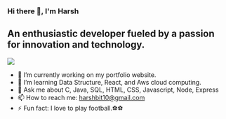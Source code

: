 ###                   Hi there 👋, I'm Harsh
##       An enthusiastic developer fueled by a passion for innovation and technology.

![](https://i.ibb.co/wg0cxRp/img.jpg)


- 🔭 I’m currently working on my portfolio website.
- 🌱 I’m learning Data Structure, React, and Aws cloud computing.
- 💬 Ask me about C, Java, SQL, HTML, CSS, Javascript, Node, Express
- 📫 How to reach me: harshbit10@gmail.com
- ⚡ Fun fact: I love to play football.⚽⚽
